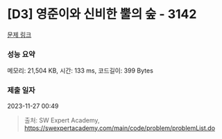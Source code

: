 # [D3] 영준이와 신비한 뿔의 숲 - 3142 

[문제 링크](https://swexpertacademy.com/main/code/problem/problemDetail.do?contestProbId=AV_6xWk6sbADFAWS) 

### 성능 요약

메모리: 21,504 KB, 시간: 133 ms, 코드길이: 399 Bytes

### 제출 일자

2023-11-27 00:49



> 출처: SW Expert Academy, https://swexpertacademy.com/main/code/problem/problemList.do